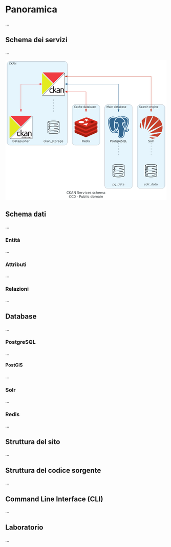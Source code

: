 # Panoramica

...

## Schema dei servizi

...

![Schema dei servizi](../diagrams/services.png)

## Schema dati

...

### Entità

...

### Attributi

...

### Relazioni

...

## Database

...

### PostgreSQL

...

#### PostGIS

...

### Solr

...

### Redis

...

## Struttura del sito

...

## Struttura del codice sorgente

...

## Command Line Interface (CLI)

...

## Laboratorio

...
